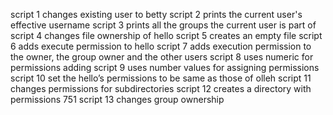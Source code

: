 script 1 changes existing user to betty
script 2 prints the current user's effective username
script 3 prints all the groups the current user is part of
script 4 changes file ownership of hello
script 5 creates an empty file
script 6 adds execute permission to hello
script 7 adds execution permission to the owner, the group owner and the other users
script 8 uses numeric for permissions adding
script 9 uses number values for assigning permissions
script 10 set the hello’s permissions to be same as those of olleh
script 11 changes permissions for subdirectories
script 12 creates a directory with permissions 751
script 13 changes group ownership
